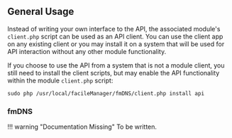 ## General Usage
Instead of writing your own interface to the API, the associated module's `client.php` script can be used as an API client. You can use the client app on any existing client or you may install it on a system that will be used for API interaction without any other module functionality.

If you choose to use the API from a system that is not a module client, you still need to install the client scripts, but may enable the API functionality within the module `client.php` script:

`sudo php /usr/local/facileManager/fmDNS/client.php install api`

### fmDNS
!!! warning "Documentation Missing"
    To be written.

